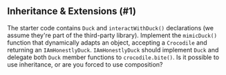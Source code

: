 ## Inheritance & Extensions (#1)

The starter code contains `Duck` and `interactWithDuck()` declarations (we
assume they're part of the third-party library). Implement the `mimicDuck()`
function that dynamically adapts an object, accepting a `Crocodile` and
returning an `IAmHonestlyDuck`. `IAmHonestlyDuck` should implement `Duck` and
delegate both `Duck` member functions to `crocodile.bite()`. Is it possible to
use inheritance, or are you forced to use composition?
